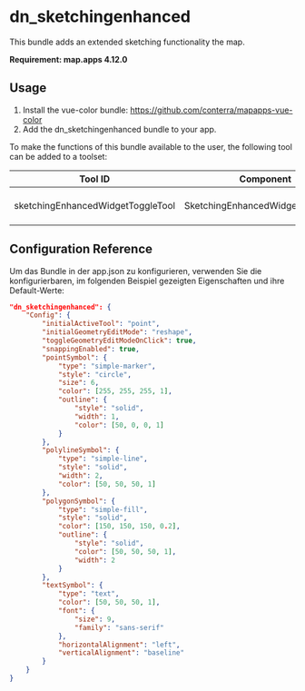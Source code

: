 # dn_sketchingenhanced

This bundle adds an extended sketching functionality the map.

**Requirement: map.apps 4.12.0**

## Usage

1. Install the vue-color bundle: https://github.com/conterra/mapapps-vue-color
2. Add the dn_sketchingenhanced bundle to your app.


To make the functions of this bundle available to the user, the following tool can be added to a toolset:

| Tool ID                           | Component                         | Description              |
|-----------------------------------|-----------------------------------|--------------------------|
| sketchingEnhancedWidgetToggleTool | SketchingEnhancedWidgetToggleTool | Show or hide the widget. |

## Configuration Reference

Um das Bundle in der app.json zu konfigurieren, verwenden Sie die konfigurierbaren, im folgenden Beispiel gezeigten Eigenschaften und ihre Default-Werte:

```json
"dn_sketchingenhanced": {
    "Config": {
        "initialActiveTool": "point",
        "initialGeometryEditMode": "reshape",
        "toggleGeometryEditModeOnClick": true,
        "snappingEnabled": true,
        "pointSymbol": {
            "type": "simple-marker",
            "style": "circle",
            "size": 6,
            "color": [255, 255, 255, 1],
            "outline": {
                "style": "solid",
                "width": 1,
                "color": [50, 0, 0, 1]
            }
        },
        "polylineSymbol": {
            "type": "simple-line",
            "style": "solid",
            "width": 2,
            "color": [50, 50, 50, 1]
        },
        "polygonSymbol": {
            "type": "simple-fill",
            "style": "solid",
            "color": [150, 150, 150, 0.2],
            "outline": {
                "style": "solid",
                "color": [50, 50, 50, 1],
                "width": 2
            }
        },
        "textSymbol": {
            "type": "text",
            "color": [50, 50, 50, 1],
            "font": {
                "size": 9,
                "family": "sans-serif"
            },
            "horizontalAlignment": "left",
            "verticalAlignment": "baseline"
        }
    }
}
```
